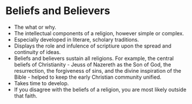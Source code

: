# Beliefs and Believers
-  The what or why.
- The intellectual components of a religion, however simple or complex.
- Especially developed in literare, scholary traditions.
- Displays the role and infulence of scriptiure upon the spread and continuity of ideas.
- Beliefs and believers sustain all religions. For example, the central beliefs of Christianity - Jeuss of Nazereth as the Son of God, the resurrection, the forgiveness of sins, and the divine inspiration of the Bible - helped to keep the early Christian community unified.
- Takes time to develop.
- If you disagree with the beliefs of a religion, you are most likely outside that faith.